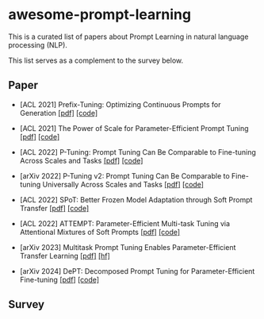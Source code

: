 # awesome-prompt-learning

This is a curated list of papers about Prompt Learning in natural language processing (NLP).

This list serves as a complement to the survey below.

## Paper

- [ACL 2021] Prefix-Tuning: Optimizing Continuous Prompts for Generation [[pdf]](https://aclanthology.org/2021.acl-long.353.pdf) [[code]](https://github.com/XiangLi1999/PrefixTuning)

- [ACL 2021] The Power of Scale for Parameter-Efficient Prompt Tuning [[pdf]](https://aclanthology.org/2021.emnlp-main.243.pdf) [[code]](https://github.com/google-research/prompt-tuning)

- [ACL 2022] P-Tuning: Prompt Tuning Can Be Comparable to Fine-tuning Across Scales and Tasks [[pdf]](https://aclanthology.org/2022.acl-short.8.pdf) [[code]](https://github.com/THUDM/P-tuning-v2)

- [arXiv 2022] P-Tuning v2: Prompt Tuning Can Be Comparable to Fine-tuning Universally Across Scales and Tasks [[pdf]](https://arxiv.org/pdf/2110.07602) [[code]](https://github.com/THUDM/P-tuning-v2)

- [ACL 2022] SPoT: Better Frozen Model Adaptation through Soft Prompt Transfer [[pdf]](https://aclanthology.org/2022.acl-long.346.pdf) [[code]](https://github.com/google-research/prompt-tuning/tree/main/prompt_tuning/spot)

- [ACL 2022] ATTEMPT: Parameter-Efficient Multi-task Tuning via Attentional Mixtures of Soft Prompts [[pdf]](https://aclanthology.org/2022.emnlp-main.446.pdf) [[code]](https://github.com/AkariAsai/ATTEMPT)

- [arXiv 2023] Multitask Prompt Tuning Enables Parameter-Efficient Transfer Learning [[pdf]](https://arxiv.org/pdf/2303.02861) [[hf]](https://huggingface.co/docs/peft/package_reference/multitask_prompt_tuning)

- [arXiv 2024] DePT: Decomposed Prompt Tuning for Parameter-Efficient Fine-tuning [[pdf]](https://arxiv.org/pdf/2309.05173) [[code]](https://github.com/zhengxiangshi/dept)

## Survey
